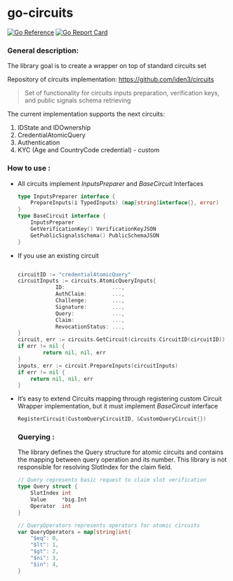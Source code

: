 # go-circuits

[![Go Reference](https://pkg.go.dev/badge/github.com/iden3/go-circuits.svg)](https://pkg.go.dev/github.com/iden3/go-circuits)
[![Go Report Card](https://goreportcard.com/badge/github.com/iden3/go-circuits)](https://goreportcard.com/report/github.com/iden3/go-circuits)
### General description:

The library goal is to create a wrapper on top of standard circuits set

Repository of circuits implementation:  https://github.com/iden3/circuits

> Set of functionality for circuits inputs preparation, verification keys, and public signals schema  retrieving
> 

The current implementation supports the next circuits:

1. IDState and IDOwnership
2. CredentialAtomicQuery 
3. Authentication
4. KYC (Age and CountryCode credential) - custom

### How to use :

- All circuits implement *InputsPreparer*  and *BaseCircuit* Interfaces
    
    ```go
    type InputsPreparer interface {
    	PrepareInputs(i TypedInputs) (map[string]interface{}, error)
    }
    type BaseCircuit interface {
    	InputsPreparer
    	GetVerificationKey() VerificationKeyJSON
    	GetPublicSignalsSchema() PublicSchemaJSON
    }
    ```
    
- If you use an existing circuit
    
    ```go
    
    circuitID := "credentialAtomicQuery"
    circuitInputs := circuits.AtomicQueryInputs{
    			ID:               ...,
    			AuthClaim:        ...,
    			Challenge:        ...,
    			Signature:        ...,
    			Query:            ...,
    			Claim:            ...,
    			RevocationStatus: ...,
    }
    circuit, err := circuits.GetCircuit(circuits.CircuitID(circuitID))
    if err != nil {
    		return nil, nil, err
    }
    inputs, err := circuit.PrepareInputs(circuitInputs)
    if err != nil {
    	return nil, nil, err
    }
    ```
    
- It’s easy to extend Circuits mapping through registering custom Circuit Wrapper implementation, but it must implement *BaseCircuit* interface
    
    ```go
    RegisterCircuit(CustomQueryCircuitID, &CustomQueryCircuit{})
    ```
    
    ### Querying :
    
    The library defines the Query structure for atomic circuits and contains the mapping between query operation and its number. This library is not responsible for resolving SlotIndex for the claim field.
    
    ```go
    // Query represents basic request to claim slot verification
    type Query struct {
    	SlotIndex int
    	Value     *big.Int
    	Operator  int
    }
    
    // QueryOperators represents operators for atomic circuits
    var QueryOperators = map[string]int{
    	"$eq": 0,
    	"$lt": 1,
    	"$gt": 2,
    	"$ni": 3,
    	"$in": 4,
    }
    ```
